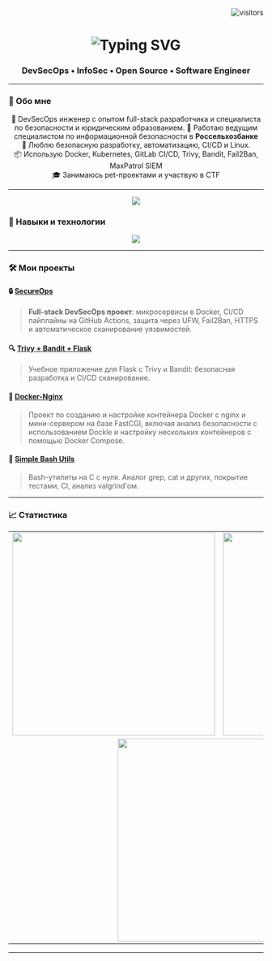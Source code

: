 <!-- Счётчик посещений -->
<p align="right">
  <img src="https://visitor-badge.laobi.icu/badge?page_id=z4ng1ew.z4ng1ew" alt="visitors"/>
</p>

<!-- Заголовок -->
<h1 align="center">
  <img src="https://readme-typing-svg.herokuapp.com/?font=Fira+Code&size=30&pause=1000&center=true&vCenter=true&width=500&lines=Привет!+👋;DevSecOps+Engineer;Инженер+ИБ" alt="Typing SVG" />
</h1>

<h3 align="center">DevSecOps • InfoSec • Open Source • Software Engineer</h3>

---

### 🚀 Обо мне

<div align="center">

🎯 DevSecOps инженер с опытом full-stack разработчика и специалиста по безопасности и юридическим образованием.
💼 Работаю ведущим специалистом по информационной безопасности в **Россельхозбанке**  
🔐 Люблю безопасную разработку, автоматизацию, CI/CD и Linux.  
📦 Использую Docker, Kubernetes, GitLab CI/CD, Trivy, Bandit, Fail2Ban, MaxPatrol SIEM  
🎓 Занимаюсь pet-проектами и участвую в CTF
</div>

---
<div align="center"> 
  <a href="https://www.linkedin.com/in/%D0%BA-%D0%BF-85670b365/" target="_blank">
    <img src="https://img.shields.io/badge/LinkedIn-0077B5?style=for-the-badge&logo=linkedin&logoColor=white" />
  </a>
</div>


### 🧰 Навыки и технологии

<div align="center">
  <img src="https://skillicons.dev/icons?i=docker,kubernetes,linux,gitlab,github,react,nodejs,js,ts,c,cpp,python,java,kotlin,postgres,mysql,bash,nginx" />
</div>


---

### 🛠️ Мои проекты

#### 🔒 [SecureOps](https://github.com/z4ng1ew/SecureOps)
> **Full-stack DevSecOps проект**: микросервисы в Docker, CI/CD пайплайны на GitHub Actions, защита через UFW, Fail2Ban, HTTPS и автоматическое сканирование уязвимостей.

#### 🔍 [Trivy + Bandit + Flask](https://github.com/z4ng1ew/Trivy-Flask-App-With-Bandit)
> Учебное приложение для Flask с Trivy и Bandit: безопасная разработка и CI/CD сканирование.

#### 🐳 [Docker-Nginx](https://github.com/z4ng1ew/Docker-Nginx)
> Проект по созданию и настройке контейнера Docker с nginx и мини-сервером на базе FastCGI, включая анализ безопасности с использованием Dockle и настройку нескольких контейнеров с помощью Docker Compose.

#### 🐚 [Simple Bash Utils](https://github.com/z4ng1ew/C3_SimpleBashUtils-3-develop-src)
> Bash-утилиты на C с нуля. Аналог grep, cat и других, покрытие тестами, CI, анализ valgrind'ом.

---

### 📈 Статистика

<table align="center">
  <tr>
    <td><img width="400" src="https://github-readme-streak-stats.herokuapp.com/?user=z4ng1ew&theme=react&border_radius=10"/></td>
    <td><img width="400" src="https://github-readme-stats.vercel.app/api?username=z4ng1ew&show_icons=true&theme=react&count_private=true&hide=contribs&border_radius=10"/></td>
  </tr>
  <tr>
    <td colspan="2" align="center">
      <img width="400" src="https://github-readme-stats.vercel.app/api/top-langs/?username=z4ng1ew&hide=html&layout=compact&theme=react&langs_count=8&border_radius=10"/>
    </td>
  </tr>
</table>


---




